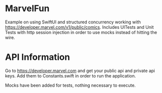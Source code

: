 # MarvelFun
Example on using SwiftUI and structured concurrency working with https://developer.marvel.com/v1/public/comics. Includes UITests and Unit Tests with http session injection in order to use mocks instead of hitting the wire.

# API Information
Go to https://developer.marvel.com and get your public api and private api keys. Add them to Constants.swift in order to run the application.

Mocks have been added for tests, nothing necessary to execute.
